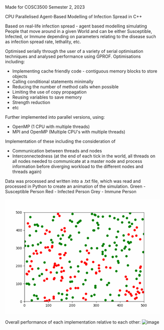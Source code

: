 Made for COSC3500 Semester 2, 2023

CPU Parallelised Agent-Based Modelling of Infection Spread in C++

Based on real-life infection spread - agent based modelling simulating People that move around in a given World and can be either Susceptible, Infected, or Immune depending on parameters relating to the disease such as infection spread rate, lethality, etc.

Optimised serially through the user of a variety of serial optimisation techniques and analysed performance using GPROF. Optimisations including:
  * Implementing cache friendly code - contiguous memory blocks to store objects
  * Calling conditional statements minimally
  * Reducing the number of method calls when possible
  * Limiting the use of copy propagation
  * Reusing variables to save memory
  * Strength reduction
  * etc

Further implemented into parallel versions, using:
  * OpenMP (1 CPU with multiple threads)
  * MPI and OpenMP (Multiple CPU's with multiple threads)

Implementation of these including the consideration of
  * Communication between threads and nodes
  * Interconnectedness (at the end of each tick in the world, all threads on all nodes needed to communicate at a master node and process information before diverging workload to the different nodes and threads again)

Data was processed and written into a .txt file, which was read and processed in Python to create an animation of the simulation.
Green - Susceptible Person
Red - Infected Person
Grey - Immune Person

![](https://github.com/TrazZed/Parallel-Virus-Spread/blob/main/animation.gif)

Overall performance of each implementation relative to each other:
![image](https://github.com/TrazZed/Parallel-Virus-Spread/assets/125854358/28e5c922-8e8d-46e5-9521-597b1835930b)
